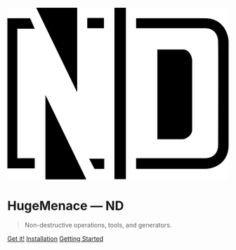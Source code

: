 ![logo](_media/logo.svg ':size=150')

# HugeMenace — ND

> Non-destructive operations, tools, and generators.

[Get it!](https://hugemenace.gumroad.com/l/nd-blender-addon)
[Installation](/getting-started/installation)
[Getting Started](/getting-started/introduction)
